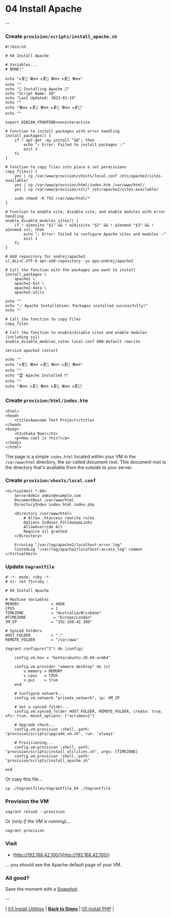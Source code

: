 # 04 Install Apache

--

### Create `provision/scripts/install_apache.sh`

```
#!/bin/sh

# 04 Install Apache

# Variables...
# NONE!"

echo "⚒️🗜🔭 🛠️⚙️⚗️ ⚒️🗜🔭 🛠️⚙️⚗️ ⚒️🗜🔭 🛠️⚙️⚗️"
echo ""
echo "🚀 Installing Apache 🚀"
echo "Script Name: $0"
echo "Last Updated: 2023-01-19"
echo ""
echo "🛠️⚙️⚗️ ⚒️🗜🔭 🛠️⚙️⚗️ ⚒️🗜🔭 🛠️⚙️⚗️ ⚒️🗜🔭"
echo ""

export DEBIAN_FRONTEND=noninteractive

# Function to install packages with error handling
install_packages() {
	if ! apt-get -qy install "$@"; then
		echo "⚠️ Error: Failed to install packages 💥"
		exit 1
	fi
}

# Function to copy files into place & set permissions
copy_files() {
	yes | cp /var/www/provision/vhosts/local.conf /etc/apache2/sites-available/
	yes | cp /var/www/provision/html/index.htm /var/www/html/
	yes | cp /var/www/provision/ssl/* /etc/apache2/sites-available/

	sudo chmod -R 755 /var/www/html/*
}

# Function to enable site, disable site, and enable modules with error handling
enable_disable_modules_sites() {
	if ! a2ensite "$1" && ! a2dissite "$2" && ! a2enmod "$3" && ! a2enmod ssl; then
		echo "⚠️ Error: Failed to configure Apache sites and modules 💥"
		exit 1
	fi
}

# Add repository for ondrej/apache2
LC_ALL=C.UTF-8 apt-add-repository -yu ppa:ondrej/apache2

# Call the function with the packages you want to install
install_packages \
	apache2 \
	apache2-bin \
	apache2-data \
	apache2-utils

echo ""
echo "✅ Apache Installation: Packages installed successfully!"
echo ""

# Call the function to copy files
copy_files

# Call the function to enable/disable sites and enable modules (including ssl)
enable_disable_modules_sites local.conf 000-default rewrite

service apache2 restart

echo ""
echo "⚒️🗜🔭 🛠️⚙️⚗️ ⚒️🗜🔭 🛠️⚙️⚗️ ⚒️🗜🔭 🛠️⚙️⚗️"
echo ""
echo "🏆 Apache Installed ‼️"
echo ""
echo "🛠️⚙️⚗️ ⚒️🗜🔭 🛠️⚙️⚗️ ⚒️🗜🔭 🛠️⚙️⚗️ ⚒️🗜🔭"
```

### Create `provision/html/index.htm`

```
<html>
<head>
	<title>Awesome Test Project</title>
</head>
<body>
	<h1>Shaka Bom!</h1>
	<p>How cool is this?</p>
</body>
</html>
```

The page is a simple `index.html` located within your VM in the `/var/www/html` directory, the so-called document root. This document root is the directory that's available from the outside to your server.

### Create `provision/vhosts/local.conf`

```
<VirtualHost *:80>
	ServerAdmin admin@example.com
	DocumentRoot /var/www/html
	DirectoryIndex index.html index.php

	<Directory /var/www/html>
		# Allow .htaccess rewrite rules
		Options Indexes FollowSymLinks
		AllowOverride All
		Require all granted
	</Directory>

	ErrorLog "/var/log/apache2/localhost-error_log"
	CustomLog "/var/log/apache2/localhost-access_log" common
</VirtualHost>
```

### Update `Vagrantfile`

```
# -*- mode: ruby -*-
# vi: set ft=ruby :

# 04 Install Apache

# Machine Variables
MEMORY              = 4096
CPUS                = 1
TIMEZONE            = "Australia/Brisbane"
#TIMEZONE            = "Europe/London"
VM_IP               = "192.168.42.100"

# Synced Folders
HOST_FOLDER         = "."
REMOTE_FOLDER       = "/var/www"

Vagrant.configure("2") do |config|

	config.vm.box = "bento/ubuntu-20.04-arm64"

	config.vm.provider "vmware_desktop" do |v|
		v.memory = MEMORY
		v.cpus   = CPUS
		v.gui    = true
	end

	# Configure network...
	config.vm.network "private_network", ip: VM_IP

	# Set a synced folder...
	config.vm.synced_folder HOST_FOLDER, REMOTE_FOLDER, create: true, nfs: true, mount_options: ["actimeo=2"]

	# Upgrade check...
	config.vm.provision :shell, path: "provision/scripts/upgrade_vm.sh", run: 'always'

	# Provisioning...
	config.vm.provision :shell, path: "provision/scripts/install_utilities.sh", args: [TIMEZONE]
	config.vm.provision :shell, path: "provision/scripts/install_apache.sh"

end
```

Or copy this file...

```
cp ./Vagrantfiles/Vagrantfile_04 ./Vagrantfile
```

### Provision the VM

```
vagrant reload --provision
```

Or (*only if the VM is running*)...

```
vagrant provision
```

### Visit

* [http://192.168.42.100/](http://192.168.42.100/)

... you should see the Apache default page of your VM.


### All good?

Save the moment with a [Snapshot](./Snapshots.md).

--

| [03 Install Utilities](./03_Install_Utilities.md)
| [**Back to Steps**](../README.md)
| [05 Install PHP](./05_Install_PHP.md)
|
